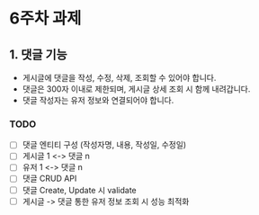 # 6주차 과제

## 1. 댓글 기능

- 게시글에 댓글을 작성, 수정, 삭제, 조회할 수 있어야 합니다.
- 댓글은 300자 이내로 제한되며, 게시글 상세 조회 시 함께 내려갑니다.
- 댓글 작성자는 유저 정보와 연결되어야 합니다.


### TODO
- [ ] 댓글 엔티티 구성 (작성자명, 내용, 작성일, 수정일)
- [ ] 게시글 1 <-> 댓글 n 
- [ ] 유저 1 <-> 댓글 n
- [ ] 댓글 CRUD API
- [ ] 댓글 Create, Update 시 validate
- [ ] 게시글 -> 댓글 통한 유저 정보 조회 시 성능 최적화